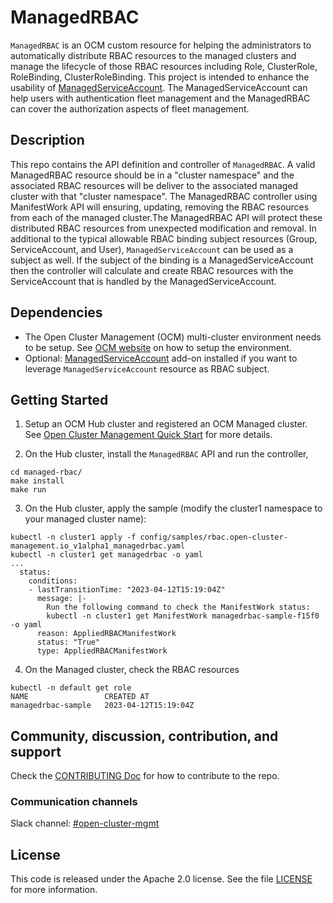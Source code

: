 # ManagedRBAC
`ManagedRBAC` is an OCM custom resource for helping the administrators to automatically distribute RBAC resources to the managed clusters and manage the lifecycle of those RBAC resources including Role, ClusterRole, RoleBinding, ClusterRoleBinding.
This project is intended to enhance the usability of [ManagedServiceAccount](https://github.com/open-cluster-management-io/managed-serviceaccount). The ManagedServiceAccount can help users with authentication fleet management and the ManagedRBAC can cover the authorization aspects of fleet management.

## Description
This repo contains the API definition and controller of `ManagedRBAC`.
A valid ManagedRBAC resource should be in a "cluster namespace" and the associated RBAC resources will be deliver to the associated managed cluster with that "cluster namespace". The ManagedRBAC controller using ManifestWork API will ensuring, updating, removing the RBAC resources from each of the managed cluster.The ManagedRBAC API will protect these distributed RBAC resources from unexpected modification and removal. In additional to the typical allowable RBAC binding subject resources (Group, ServiceAccount, and User), `ManagedServiceAccount` can be used as a subject as well. If the subject of the binding is a ManagedServiceAccount then the controller will calculate and create RBAC resources with the ServiceAccount that is handled by the ManagedServiceAccount.

## Dependencies
- The Open Cluster Management (OCM) multi-cluster environment needs to be setup. See [OCM website](https://open-cluster-management.io/) on how to setup the environment.
- Optional: [ManagedServiceAccount](https://github.com/open-cluster-management-io/managed-serviceaccount) add-on installed if you want to leverage `ManagedServiceAccount` resource as RBAC subject.

## Getting Started
1. Setup an OCM Hub cluster and registered an OCM Managed cluster. See [Open Cluster Management Quick Start](https://open-cluster-management.io/getting-started/quick-start/) for more details.

2. On the Hub cluster, install the `ManagedRBAC` API and run the controller,
```
cd managed-rbac/
make install
make run
```

3. On the Hub cluster, apply the sample (modify the cluster1 namespace to your managed cluster name):
```
kubectl -n cluster1 apply -f config/samples/rbac.open-cluster-management.io_v1alpha1_managedrbac.yaml
kubectl -n cluster1 get managedrbac -o yaml
...
  status:
    conditions:
    - lastTransitionTime: "2023-04-12T15:19:04Z"
      message: |-
        Run the following command to check the ManifestWork status:
        kubectl -n cluster1 get ManifestWork managedrbac-sample-f15f0 -o yaml
      reason: AppliedRBACManifestWork
      status: "True"
      type: AppliedRBACManifestWork
```

4. On the Managed cluster, check the RBAC resources
```
kubectl -n default get role
NAME                 CREATED AT
managedrbac-sample   2023-04-12T15:19:04Z
```

## Community, discussion, contribution, and support

Check the [CONTRIBUTING Doc](CONTRIBUTING.md) for how to contribute to the repo.

### Communication channels

Slack channel: [#open-cluster-mgmt](https://kubernetes.slack.com/channels/open-cluster-mgmt)

## License

This code is released under the Apache 2.0 license. See the file [LICENSE](LICENSE) for more information.
